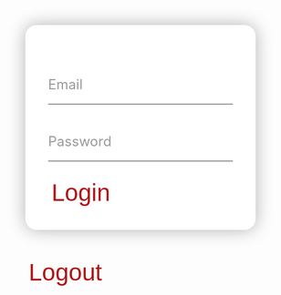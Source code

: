 <div class="login-container">
  <div class="input-field">
    <input id="inputEmail" type="email" required>
    <label>Email</label>
  </div>
  <div class="input-field">
    <input id="inputPassword" type="password" required>
    <label>Password</label>
  </div>
  <button class="button1" type="submit" onclick="login()">Login</button>
</div> 

<button class="button1" onclick="logout()">Logout</button>




<style>

* {
  box-sizing: border-box;
}

.login-container {
  max-width: 480px;
  margin: 50px auto;
  background: #fff;
  padding: 40px;
  border-radius: 20px;
  box-shadow: 0px 0px 30px rgba(0, 0, 0, 0.3);
}

h2 {
  margin: 0;
  padding: 0 0 30px;
  text-align: center;
  font-size: 40px;
  color: #333;
}

.input-field {
  position: relative;
  margin: 30px 0;
}

.input-field input {
  width: 100%;
  padding: 20px 0;
  border: none;
  border-bottom: 2px solid #999;
  outline: none;
  font-size: 24px;
}

.input-field label {
  position: absolute;
  top: 20px;
  left: 0;
  font-size: 24px;
  color: #999;
  pointer-events: none;
  transition: all 0.5s ease;
}

.input-field input:focus + label, .input-field input:valid + label {
  top: -25px;
  left: 0;
  font-size: 20px;
  color: #ad1616;
}

.button {
  background-color: #ad1616;
  color: white;
  text-align: center;
  transition-duration: 1s;
  cursor: pointer;
}

.button1 {
  background: transparent;
  border: none;
  border-radius: 12px;
  color: #ad1616; 
  font-size: 3em;
}

.button1:hover {
  transition-duration: 1s;
  background-color: #ad1616;
  color: white;
}

</style>


<script>

function login() {
  const email = document.getElementById("inputEmail").value;
  const password = document.getElementById("inputPassword").value;

  const url = "https://breadbops.gq/authenticate";
  const getNameUrl = "https://breadbops.gq/api/person/getPersonName"
  
  const options = {
    method: 'POST', 
    mode: 'cors', // no-cors, *cors, same-origin
    cache: 'no-cache', // *default, no-cache, reload, force-cache, only-if-cached
    credentials: 'include', // include, *same-origin, omit
    headers: {
        'Content-Type': 'application/json'
    },
    body: JSON.stringify({
        "email" : email,
        "password" : password
    })
  };




  // fetch(url, options)
  //   .then(response => console.log(response.text()))
  //   .then(result => console.log(result))
  //   .catch(error => console.log('error', error));


  // Fetch JWT
  fetch(url, options)
  .then(response => {
      // trap error response from Web API
      if (!response.ok) {
          const errorMsg = 'Login error: ' + response.status;
          console.log(errorMsg);
          return; 
      }
      // Success!!!
      // Redirect to Database location

      var requestOptions = {
        method: 'GET',
        redirect: 'follow'
      };

      fetch("https://breadbops.gq/api/person/getPersonName?email=" + email, requestOptions)
        .then(response => response.text())
        .then(text => {
          console.log(text);
          sessionStorage.setItem("email", email);
          sessionStorage.setItem("username", text);
          window.location.href = "{{site.baseurl}}/addtoinventory";
        })
        .catch(error => console.log('error', error));
      



  })





  
}

function logout() {
  document.cookie = "jwt=; expires=Thu, 01 Jan 1970 00:00:00 UTC; path=/;";
  sessionStorage.setItem("username", "Guest");
  sessionStorage.setItem("email", null);
  sessionStorage.setItem("token", null);
  window.location.reload();

}




if (sessionStorage.getItem("username") == null) {
  sessionStorage.setItem("username", "Guest");
}


document.getElementById("user").innerHTML = "Hello " + sessionStorage.getItem("username") + "!";



</script>